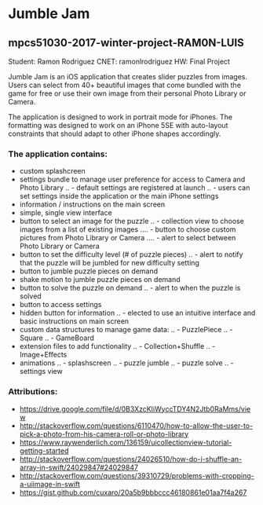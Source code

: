 


# Jumble Jam
## mpcs51030-2017-winter-project-RAM0N-LUIS
Student: Ramon Rodriguez
CNET: ramonlrodriguez
HW: Final Project


Jumble Jam is an iOS application that creates slider puzzles from images.  Users can 
select from 40+ beautiful images that come bundled with the game for free or use their 
own image from their personal Photo Library or Camera.


The application is designed to work in portrait mode for iPhones.  The formatting was
designed to work on an iPhone 5SE with auto-layout constraints that should adapt to
other iPhone shapes accordingly.


### The application contains:
- custom splashcreen
- settings bundle to manage user preference for access to Camera and Photo Library
.. - default settings are registered at launch
.. - users can set settings inside the application or the main iPhone settings
- information / instructions on the main screen
- simple, single view interface
- button to select an image for the puzzle
.. - collection view to choose images from a list of existing images
.... - button to choose custom pictures from Photo Library or Camera
.... - alert to select between Photo Library or Camera
- button to set the difficulty level (# of puzzle pieces)
.. - alert to notify that the puzzle will be jumbled for new difficulty setting
- button to jumble puzzle pieces on demand
- shake motion to jumble puzzle pieces on demand
- button to solve the puzzle on demand
.. - alert to when the puzzle is solved
- button to access settings
- hidden button for information
.. - elected to use an intuitive interface and basic instructions on main screen
- custom data structures to manage game data:
.. - PuzzlePiece
.. - Square
.. - GameBoard
- extension files to add functionality
.. - Collection+Shuffle
.. - Image+Effects
- animations
.. - splashscreen
.. - puzzle jumble
.. - puzzle solve
.. - settings view


### Attributions:
- https://drive.google.com/file/d/0B3XzcKIiWyccTDY4N2Jtb0RaMms/view
- http://stackoverflow.com/questions/6110470/how-to-allow-the-user-to-pick-a-photo-from-his-camera-roll-or-photo-library
- https://www.raywenderlich.com/136159/uicollectionview-tutorial-getting-started
- http://stackoverflow.com/questions/24026510/how-do-i-shuffle-an-array-in-swift/24029847#24029847
- http://stackoverflow.com/questions/39310729/problems-with-cropping-a-uiimage-in-swift
- https://gist.github.com/cuxaro/20a5b9bbbccc46180861e01aa7f4a267
